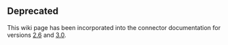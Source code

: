 ## Deprecated ##
This wiki page has been incorporated into the connector documentation for versions  [2.6](https://developers.google.com/search-appliance/documentation/connectors/260/connector_admin/database_connector#BeforeInstall)
and
[3.0](https://support.google.com/gsa/answer/4382158?hl=en&ref_topic=4317357#BeforeInstall).